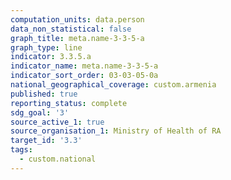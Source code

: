 ```yaml
---
computation_units: data.person
data_non_statistical: false
graph_title: meta.name-3-3-5-a
graph_type: line
indicator: 3.3.5.a
indicator_name: meta.name-3-3-5-a
indicator_sort_order: 03-03-05-0a
national_geographical_coverage: custom.armenia
published: true
reporting_status: complete
sdg_goal: '3'
source_active_1: true
source_organisation_1: Ministry of Health of RA
target_id: '3.3'
tags:
  - custom.national
---
```

